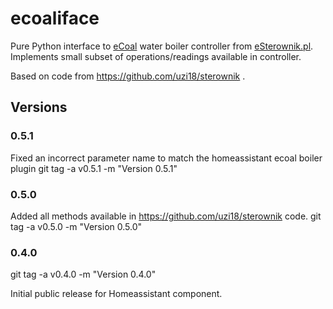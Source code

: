 # ecoaliface
Pure Python interface to [eCoal](https://esterownik.pl/nasze-produkty/ecoal) water boiler controller from [eSterownik.pl](http://esterownik.pl).
Implements small subset of operations/readings available in controller.

Based on code from https://github.com/uzi18/sterownik .

## Versions

### 0.5.1
Fixed an incorrect parameter name to match the homeassistant ecoal boiler plugin
git tag -a v0.5.1 -m "Version 0.5.1"

### 0.5.0
Added all methods available in https://github.com/uzi18/sterownik code.
git tag -a v0.5.0 -m "Version 0.5.0"


### 0.4.0
git tag -a v0.4.0 -m "Version 0.4.0"

Initial public release for Homeassistant component.
